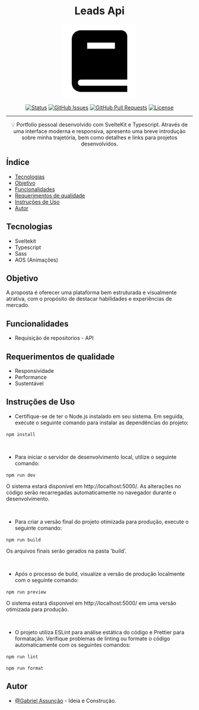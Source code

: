 <!-- TITLE -->
<h1 align="center" color="black">Leads Api</h1>

<!-- THUMB -->
<p align="center">
        <img src="./static/doc_thumb.png" width="200" alt="Logo do Projeto" object-fit="cover">
</p>

<!-- STATUS -->
<div align="center">

[![Status](https://img.shields.io/badge/status-active-success.svg)]()
[![GitHub Issues](https://img.shields.io/github/issues/zDeep10/Leads-API.svg)](https://github.com/zDeep10/Leads-API/issues)
[![GitHub Pull Requests](https://img.shields.io/github/issues-pr/zDeep10/Leads-API.svg)](https://github.com/zDeep10/Leads-API/pulls)
[![License](https://img.shields.io/badge/license-MIT-blue.svg)](/LICENSE)

</div>

---

<!-- DESCRIPTION -->
<p align="center"> 
        💡 
        Portfolio pessoal desenvolvido com SvelteKit e Typescript. Através de uma interface moderna e responsiva, apresento uma breve introdução sobre minha trajetória, bem como detalhes e links para projetos desenvolvidos.
  <br> 
</p>

<!-- INTRO -->

## Índice

- [Tecnologias](#tecnologies)
- [Objetivo](#goal)
- [Funcionalidades](#features)
- [Requerimentos de qualidade](#quality)
- [Instruções de Uso](#glossary)
- [Autor](#authors)

## Tecnologias <a name="tecnologies"></a>

- Sveltekit
- Typescript
- Sass
- AOS (Animações)

## Objetivo <a name="goal"></a>

A proposta é oferecer uma plataforma bem estruturada e visualmente atrativa, com o propósito de destacar habilidades e experiências de mercado.

## Funcionalidades <a name="features"></a>

- Requisição de repositorios - API

## Requerimentos de qualidade <a name="quality"></a>

- Responsividade
- Performance
- Sustentável

## Instruções de Uso <a name="glossary"></a>

- Certifique-se de ter o Node.js instalado em seu sistema. Em seguida, execute o seguinte comando para instalar as dependências do projeto:

`npm install`

<br>

- Para iniciar o servidor de desenvolvimento local, utilize o seguinte comando:

`npm run dev`

O sistema estará disponível em http://localhost:5000/. As alterações no código serão recarregadas automaticamente no navegador durante o desenvolvimento.

<br>

- Para criar a versão final do projeto otimizada para produção, execute o seguinte comando:

`npm run build`

Os arquivos finais serão gerados na pasta 'build'.

<br>

- Após o processo de build, visualize a versão de produção localmente com o seguinte comando:

`npm run preview`

O sistema estará disponível em http://localhost:5000/ em uma versão otimizada para produção.

<br>

- O projeto utiliza ESLint para análise estática do código e Prettier para formatação. Verifique problemas de linting ou formate o código automaticamente com os seguintes comandos:

`npm run lint`

`npm run format `

## Autor <a name="authors"></a>

- [@Gabriel Assunção](https://github.com/zDeep10) - Ideia e Construção.
